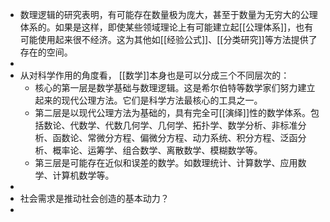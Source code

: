 - 数理逻辑的研究表明，有可能存在数量极为庞大，甚至于数量为无穷大的公理体系的。如果是这样，即使某些领域理论上有可能建立起[[公理体系]]，也有可能使用起来很不经济。这为其他如[[经验公式]]、[[分类研究]]等方法提供了存在的空间。
-
- 从对科学作用的角度看， [[数学]]本身也是可以分成三个不同层次的：
	- 核心的第一层是数学基础与数理逻辑。这是希尔伯特等数学家们努力建立起来的现代公理方法。它们是科学方法最核心的工具之一。
	- 第二层是以现代公理方法为基础的，具有完全可[[演绎]]性的数学体系。包括数论、代数学、代数几何学、几何学、拓扑学、数学分析、非标准分析、函数论、常微分方程、偏微分方程、动力系统、积分方程、泛函分析、概率论、运筹学、组合数学、离散数学、模糊数学等。
	- 第三层是可能存在近似和误差的数学。如数理统计、计算数学、应用数学、计算机数学等。
-
- 社会需求是推动社会创造的基本动力？
-